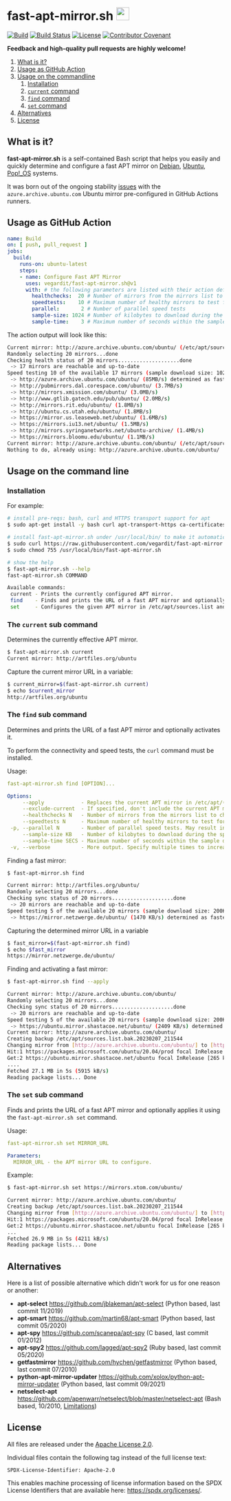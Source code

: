 # fast-apt-mirror.sh <a href="https://github.com/vegardit/fast-apt-mirror.sh/" title="GitHub Repo"><img height="30" src="https://raw.githubusercontent.com/simple-icons/simple-icons/develop/icons/github.svg?sanitize=true"></a>

[![Build](https://github.com/vegardit/fast-apt-mirror.sh/actions/workflows/build.yml/badge.svg)](https://github.com/vegardit/fast-apt-mirror.sh/actions/workflows/build.yml)
[![Build Status](https://vegardit.semaphoreci.com/badges/fast-apt-mirror.sh/branches/v1.svg?key=895f50fb-c056-41dc-9580-d7cdfac023df "Semaphore CI")](https://vegardit.semaphoreci.com/projects/fast-apt-mirror.sh)
[![License](https://img.shields.io/github/license/vegardit/fast-apt-mirror.sh.svg?label=license)](#license)
[![Contributor Covenant](https://img.shields.io/badge/Contributor%20Covenant-v2.0%20adopted-ff69b4.svg)](CODE_OF_CONDUCT.md)


**Feedback and high-quality pull requests are highly welcome!**

1. [What is it?](#what-is-it)
1. [Usage as GitHub Action](#github_action)
1. [Usage on the commandline](#cli)
   1. [Installation](#installation)
   1. [`current` command](#current-command)
   1. [`find` command](#find-command)
   1. [`set` command](#set-command)
1. [Alternatives](#alternatives)
1. [License](#license)


## <a name="what-is-it"></a>What is it?

**fast-apt-mirror.sh** is a self-contained Bash script that helps you easily and quickly determine and configure a fast APT mirror
on [Debian](https://www.debian.org/), [Ubuntu](https://ubuntu.com/), [Pop!_OS](https://pop.system76.com/) systems.

It was born out of the ongoing stability [issues](https://github.com/actions/runner-images/issues?q=is%3Aissue+azure.archive.ubuntu.com) with the `azure.archive.ubuntu.com` Ubuntu
mirror pre-configured in GitHub Actions runners.


## <a name="github_action"></a>Usage as GitHub Action

```yaml
name: Build
on: [ push, pull_request ]
jobs:
  build:
    runs-on: ubuntu-latest
    steps:
    - name: Configure Fast APT Mirror
      uses: vegardit/fast-apt-mirror.sh@v1
      with: # the following parameters are listed with their action default values and are optional
        healthchecks:  20 # Number of mirrors from the mirrors list to check for availability and up-to-dateness
        speedtests:    10 # Maximum number of healthy mirrors to test for speed
        parallel:       2 # Number of parallel speed tests
        sample-size: 1024 # Number of kilobytes to download during the speed from each mirror
        sample-time:    3 # Maximum number of seconds within the sample download from a mirror must finish
```

The action output will look like this:
```sh
Current mirror: http://azure.archive.ubuntu.com/ubuntu/ (/etc/apt/sources.list)
Randomly selecting 20 mirrors...done
Checking health status of 20 mirrors....................done
 -> 17 mirrors are reachable and up-to-date
Speed testing 10 of the available 17 mirrors (sample download size: 1024KB)..........done
 -> http://azure.archive.ubuntu.com/ubuntu/ (85MB/s) determined as fastest mirror within 4 seconds
 -> http://pubmirrors.dal.corespace.com/ubuntu/ (3.7MB/s)
 -> http://mirrors.xmission.com/ubuntu/ (3.0MB/s)
 -> http://www.gtlib.gatech.edu/pub/ubuntu/ (2.0MB/s)
 -> http://mirrors.rit.edu/ubuntu/ (1.8MB/s)
 -> http://ubuntu.cs.utah.edu/ubuntu/ (1.8MB/s)
 -> https://mirror.us.leaseweb.net/ubuntu/ (1.6MB/s)
 -> https://mirrors.iu13.net/ubuntu/ (1.5MB/s)
 -> http://mirrors.syringanetworks.net/ubuntu-archive/ (1.4MB/s)
 -> https://mirrors.bloomu.edu/ubuntu/ (1.1MB/s)
Current mirror: http://azure.archive.ubuntu.com/ubuntu/ (/etc/apt/sources.list)
Nothing to do, already using: http://azure.archive.ubuntu.com/ubuntu/
```

## <a name="cli"></a>Usage on the command line

### <a name="installation"></a>Installation

For example:
```bash
# install pre-reqs: bash, curl and HTTPS transport support for apt
$ sudo apt-get install -y bash curl apt-transport-https ca-certificates

# install fast-apt-mirror.sh under /usr/local/bin/ to make it automatically available via $PATH
$ sudo curl https://raw.githubusercontent.com/vegardit/fast-apt-mirror.sh/v1/fast-apt-mirror.sh -o /usr/local/bin/fast-apt-mirror.sh
$ sudo chmod 755 /usr/local/bin/fast-apt-mirror.sh

# show the help
$ fast-apt-mirror.sh --help
fast-apt-mirror.sh COMMAND

Available commands:
 current - Prints the currently configured APT mirror.
 find    - Finds and prints the URL of a fast APT mirror and optionally applies it using the 'fast-apt-mirror.sh set' command.
 set     - Configures the given APT mirror in /etc/apt/sources.list and runs 'sudo apt-get update'.
```

### <a name="current-command"></a>The `current` sub command

Determines the currently effective APT mirror.
```sh
$ fast-apt-mirror.sh current
Current mirror: http://artfiles.org/ubuntu
```

Capture the current mirror URL in a variable:
```sh
$ current_mirror=$(fast-apt-mirror.sh current)
$ echo $current_mirror
http://artfiles.org/ubuntu
```

### <a name="find-command"></a>The `find` sub command

Determines and prints the URL of a fast APT mirror and optionally activates it.

To perform the connectivity and speed tests, the `curl` command must be installed.

Usage:
```yml
fast-apt-mirror.sh find [OPTION]...

Options:
     --apply            - Replaces the current APT mirror in /etc/apt/(sources.list|sources.list.d/system.sources) with a fast mirror and runs 'sudo apt-get update'
     --exclude-current  - If specified, don't include the current APT mirror in the speed tests.
     --healthchecks N   - Number of mirrors from the mirrors list to check for availability and up-to-dateness - default is 20
     --speedtests N     - Maximum number of healthy mirrors to test for speed - default is 5
 -p, --parallel N       - Number of parallel speed tests. May result in incorrect results because of competing connections but finds a suitable mirror faster.
     --sample-size KB   - Number of kilobytes to download during the speed from each mirror - default is 200KB
     --sample-time SECS - Maximum number of seconds within the sample download from a mirror must finish - default is 3
 -v, --verbose          - More output. Specify multiple times to increase verbosity.
```

Finding a fast mirror:
```sh
$ fast-apt-mirror.sh find

Current mirror: http://artfiles.org/ubuntu/
Randomly selecting 20 mirrors...done
Checking sync status of 20 mirrors....................done
 -> 20 mirrors are reachable and up-to-date
Speed testing 5 of the available 20 mirrors (sample download size: 200KB).....done
 -> https://mirror.netzwerge.de/ubuntu/ (1470 KB/s) determined as fastest mirror within 4 seconds
```

Capturing the determined mirror URL in a variable
```sh
$ fast_mirror=$(fast-apt-mirror.sh find)
$ echo $fast_mirror
https://mirror.netzwerge.de/ubuntu/
```

Finding and activating a fast mirror:
```sh
$ fast-apt-mirror.sh find --apply

Current mirror: http://azure.archive.ubuntu.com/ubuntu/
Randomly selecting 20 mirrors...done
Checking sync status of 20 mirrors....................done
 -> 20 mirrors are reachable and up-to-date
Speed testing 5 of the available 20 mirrors (sample download size: 200KB).....done
 -> https://ubuntu.mirror.shastacoe.net/ubuntu/ (2409 KB/s) determined as fastest mirror within 6 seconds
Current mirror: http://azure.archive.ubuntu.com/ubuntu/
Creating backup /etc/apt/sources.list.bak.20230207_211544
Changing mirror from [http://azure.archive.ubuntu.com/ubuntu/] to [https://ubuntu.mirror.shastacoe.net/ubuntu/]...
Hit:1 https://packages.microsoft.com/ubuntu/20.04/prod focal InRelease
Get:2 https://ubuntu.mirror.shastacoe.net/ubuntu focal InRelease [265 kB]
....
Fetched 27.1 MB in 5s (5915 kB/s)
Reading package lists... Done
```

### <a name="set-command"></a>The `set` sub command

Finds and prints the URL of a fast APT mirror and optionally applies it using the `fast-apt-mirror.sh set` command.

Usage:
```yml
fast-apt-mirror.sh set MIRROR_URL

Parameters:
  MIRROR_URL - the APT mirror URL to configure.
```

Example:
```sh
$ fast-apt-mirror.sh set https://mirrors.xtom.com/ubuntu/

Current mirror: http://azure.archive.ubuntu.com/ubuntu/
Creating backup /etc/apt/sources.list.bak.20230207_211544
Changing mirror from [http://azure.archive.ubuntu.com/ubuntu/] to [https://mirrors.xtom.com/ubuntu/]...
Hit:1 https://packages.microsoft.com/ubuntu/20.04/prod focal InRelease
Get:2 https://ubuntu.mirror.shastacoe.net/ubuntu focal InRelease [265 kB]....
...
Fetched 26.9 MB in 5s (4211 kB/s)
Reading package lists... Done
```


## <a name="alternatives"></a>Alternatives

Here is a list of possible alternative which didn't work for us for one reason or another:
- **apt-select** https://github.com/jblakeman/apt-select (Python based, last commit 11/2019)
- **apt-smart** https://github.com/martin68/apt-smart (Python based, last commit 05/2020)
- **apt-spy** https://github.com/scanepa/apt-spy (C based, last commit 01/2012)
- **apt-spy2** https://github.com/lagged/apt-spy2 (Ruby based, last commit 05/2020)
- **getfastmirror** https://github.com/hychen/getfastmirror (Python based, last commit 07/2010)
- **python-apt-mirror-updater** https://github.com/xolox/python-apt-mirror-updater (Python based, last commit 09/2021)
- **netselect-apt** https://github.com/apenwarr/netselect/blob/master/netselect-apt (Bash based, 10/2010, [Limitations](https://manpages.debian.org/bullseye/netselect-apt/netselect-apt.1.en.html#LIMITATIONS))


## <a name="license"></a>License

All files are released under the [Apache License 2.0](LICENSE.txt).

Individual files contain the following tag instead of the full license text:
```
SPDX-License-Identifier: Apache-2.0
```

This enables machine processing of license information based on the SPDX License Identifiers that are available here: https://spdx.org/licenses/.
